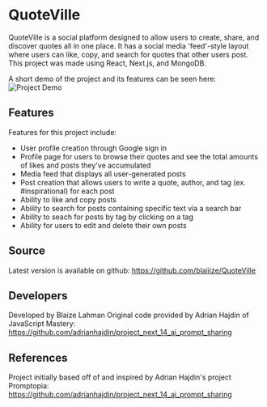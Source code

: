 # QuoteVille
QuoteVille is a social platform designed to allow users to create, share, and discover quotes all in one place. It has a social media 'feed'-style layout where users can like, copy, and search for quotes that other users post. This project was made using React, Next.js, and MongoDB.

A short demo of the project and its features can be seen here: ![Project Demo](https://youtu.be/bVGHm2kr0aI)

## Features
Features for this project include:
* User profile creation through Google sign in
* Profile page for users to browse their quotes and see the total amounts of likes and posts they've accumulated
* Media feed that displays all user-generated posts
* Post creation that allows users to write a quote, author, and tag (ex. #inspirational) for each post
* Ability to like and copy posts
* Ability to search for posts containing specific text via a search bar
* Ability to seach for posts by tag by clicking on a tag
* Ability for users to edit and delete their own posts
## Source
Latest version is available on github: https://github.com/blaiiize/QuoteVille
## Developers
Developed by Blaize Lahman
Original code provided by Adrian Hajdin of JavaScript Mastery: https://github.com/adrianhajdin/project_next_14_ai_prompt_sharing
## References
Project initially based off of and inspired by Adrian Hajdin's project Promptopia: https://github.com/adrianhajdin/project_next_14_ai_prompt_sharing 
